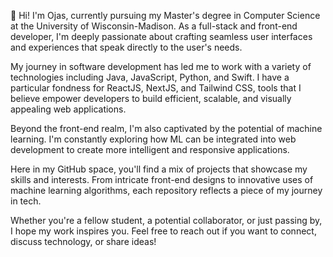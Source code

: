 👋 Hi! I'm Ojas, currently pursuing my Master's degree in Computer Science at the University of Wisconsin-Madison. As a full-stack and front-end developer, I'm deeply passionate about crafting seamless user interfaces and experiences that speak directly to the user's needs.

My journey in software development has led me to work with a variety of technologies including Java, JavaScript, Python, and Swift. I have a particular fondness for ReactJS, NextJS, and Tailwind CSS, tools that I believe empower developers to build efficient, scalable, and visually appealing web applications.

Beyond the front-end realm, I'm also captivated by the potential of machine learning. I'm constantly exploring how ML can be integrated into web development to create more intelligent and responsive applications.

Here in my GitHub space, you'll find a mix of projects that showcase my skills and interests. From intricate front-end designs to innovative uses of machine learning algorithms, each repository reflects a piece of my journey in tech.

Whether you're a fellow student, a potential collaborator, or just passing by, I hope my work inspires you. Feel free to reach out if you want to connect, discuss technology, or share ideas!
